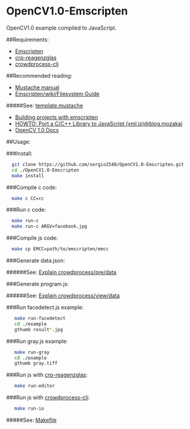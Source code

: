 OpenCV1.0-Emscripten 
===========

OpenCV1.0 example compiled to JavaScript. 

##Requirements:
  * [Emscripten](https://github.com/kripken/emscripten/wiki/Tutorial)
  * [crp-reagenzglas](https://github.com/CrowdProcess/crp-reagenzglas)
  * [crowdprocess-cli](https://github.com/CrowdProcess/crp-cli)

##Recommended reading:
 * [Mustache manual](http://mustache.github.io/mustache.5.html)
 * [Emscripten/wiki/Filesystem Guide](https://github.com/kripken/emscripten/wiki/Filesystem-Guide)
  
#####See: [template.mustache](https://github.com/sergio2540/FireSim-Emscripten/blob/master/crowdprocess/pre/template/template.mustache)

 * [Building projects with emscripten](https://github.com/kripken/emscripten/wiki/Building-Projects)
 * [HOWTO: Port a C/C++ Library to JavaScript (xml.js)@blog.mozakai](http://mozakai.blogspot.pt/2012/03/howto-port-cc-library-to-javascript.html)
 * [OpenCV 1.0 Docs](http://www.cognotics.com/opencv/docs/1.0/)


##Usage:

###Install: 

```bash
  git clone https://github.com/sergio2540/OpenCV1.0-Emscripten.git
  cd ./OpenCV1.0-Emscripten 
  make install
```

###Compile c code: 

```bash
  make c CC=cc
```
###Run c code: 

```bash
  make run-c
  make run-c ARGV=facebook.jpg
```
###Compile js code: 

```bash 
  make cp EMCC=path/to/emscripten/emcc
```
###Generate data.json:

######See: [Explain crowdprocess/pre/data](https://gist.github.com/sergio2540/b5b45f9e13e533ea056d)

###Generate program.js:

######See: [Explain crowdprocess/view/data](https://gist.github.com/sergio2540/fac873fccde43bb98b44)

###Run facedetect.js example: 

```bash
   make run-facedetect
   cd ./example
   gthumb result*.jpg
```

###Run gray.js example: 

```bash
   make run-gray
   cd ./example
   gthumb gray.tiff
```

###Run js with [crp-reagenzglas](https://github.com/CrowdProcess/crp-reagenzglas): 

```bash
   make run-editor
```

###Run js with [crowdprocess-cli](https://github.com/CrowdProcess/crp-cli):

```bash
   make run-io
```

#####See: [Makefile](https://github.com/sergio2540/OpenCV1.0-Emscripten/blob/master/Makefile)
